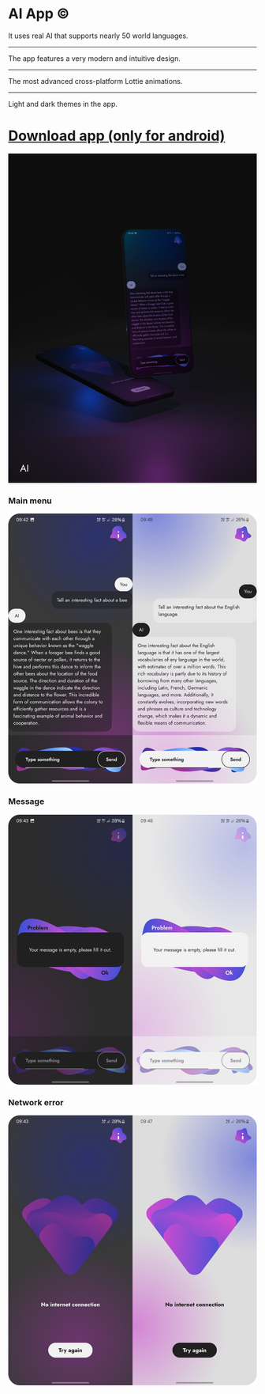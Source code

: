 # AI App ©

It uses real AI that supports nearly 50 world languages.
_____________________________________________________

The app features a very modern and intuitive design.
_____________________________________________________

The most advanced cross-platform Lottie animations.
_____________________________________________________

Light and dark themes in the app.

# [Download app (only for android)](https://drive.google.com/file/d/1xON2KBqV5gWDe50h1kcnNXSM6f7M8fQ1/view?usp=sharing)

![](https://github.com/Tretiakk/AI-Demonstration/blob/main/AI%20Preview%203.png)

### Main menu
![](https://github.com/Tretiakk/AI-Demonstration/blob/main/Main.png)

### Message
![](https://github.com/Tretiakk/AI-Demonstration/blob/main/Message.png)

### Network error
![](https://github.com/Tretiakk/AI-Demonstration/blob/main/Network.png)
